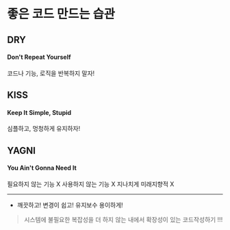 # 좋은 코드 만드는 습관
## DRY
#### Don't Repeat Yourself
코드나 기능, 로직을 반복하지 말자!

## KISS
#### Keep It Simple, Stupid
심플하고, 멍청하게 유지하자!

## YAGNI
#### You Ain't Gonna Need It
필요하지 않는 기능 X
사용하지 않는 기능 X
지나치게 미래지향적 X
***
* 깨끗하고! 변경이 쉽고! 유지보수 용이하게!
>시스템에 불필요한 복잡성을 더 하지 않는 내에서 확장성이 있는 코드작성하기 !!!

